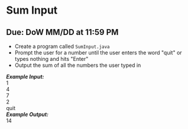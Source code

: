 # Sum Input

## Due: DoW MM/DD at 11:59 PM

- Create a program called `SumInput.java`
- Prompt the user for a number until the user enters the word "quit" or types nothing and hits "Enter"
- Output the sum of all the numbers the user typed in

***Example Input:***\
1\
4\
7\
2\
quit\
***Example Output:***\
14
